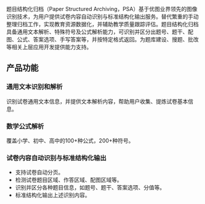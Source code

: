 题目结构化归档（Paper Structured Archiving，PSA）基于优图业界领先的图像识别技术，为用户提供试卷内容自动识别与标准结构化输出服务。替代繁重的手动整理归档工作，实现教育资源数据化，并辅助教学质量跟踪评估。题目结构化归档具备通用文本解析、特殊符号及公式解析能力，可识别并区分出题号、题干、配图、公式、答案选项、手写答案等，并按特定格式返回。为题库建设、搜题、批改等相关上层应用开发提供能力支持。
## 产品功能

### 通用文本识别和解析
识别试卷通用文本信息，并提供文本解析内容，帮助用户收集、提炼试卷基本信息。
### 数学公式解析
覆盖小学、初中、高中的100+种公式，200+种符号。
### 试卷内容自动识别与标准结构化输出
- 支持试卷自动分页。
- 检测试卷题目区域、作答区域、配图区域等。
- 识别并区分各种题目信息，如题号、题干、答案选项、分值等。
- 标准结构化输出上述识别内容。
